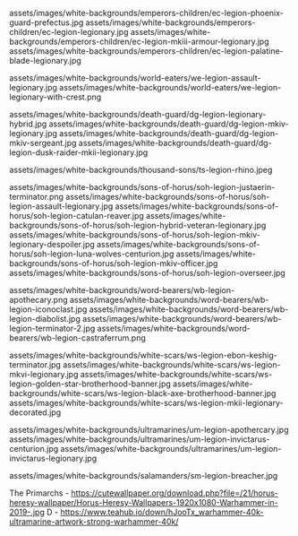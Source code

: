 assets/images/white-backgrounds/emperors-children/ec-legion-phoenix-guard-prefectus.jpg
assets/images/white-backgrounds/emperors-children/ec-legion-legionary.jpg
assets/images/white-backgrounds/emperors-children/ec-legion-mkiii-armour-legionary.jpg
assets/images/white-backgrounds/emperors-children/ec-legion-palatine-blade-legionary.jpg

assets/images/white-backgrounds/world-eaters/we-legion-assault-legionary.jpg
assets/images/white-backgrounds/world-eaters/we-legion-legionary-with-crest.png

assets/images/white-backgrounds/death-guard/dg-legion-legionary-hybrid.jpg
assets/images/white-backgrounds/death-guard/dg-legion-mkiv-legionary.jpg
assets/images/white-backgrounds/death-guard/dg-legion-mkiv-sergeant.jpg
assets/images/white-backgrounds/death-guard/dg-legion-dusk-raider-mkii-legionary.jpg

assets/images/white-backgrounds/thousand-sons/ts-legion-rhino.jpeg

assets/images/white-backgrounds/sons-of-horus/soh-legion-justaerin-terminator.png
assets/images/white-backgrounds/sons-of-horus/soh-legion-assault-legionary.jpg
assets/images/white-backgrounds/sons-of-horus/soh-legion-catulan-reaver.jpg
assets/images/white-backgrounds/sons-of-horus/soh-legion-hybrid-veteran-legionary.jpg
assets/images/white-backgrounds/sons-of-horus/soh-legion-mkiv-legionary-despoiler.jpg
assets/images/white-backgrounds/sons-of-horus/soh-legion-luna-wolves-centurion.jpg
assets/images/white-backgrounds/sons-of-horus/soh-legion-mkiv-officer.jpg
assets/images/white-backgrounds/sons-of-horus/soh-legion-overseer.jpg

assets/images/white-backgrounds/word-bearers/wb-legion-apothecary.png
assets/images/white-backgrounds/word-bearers/wb-legion-iconoclast.jpg
assets/images/white-backgrounds/word-bearers/wb-legion-diabolist.jpg
assets/images/white-backgrounds/word-bearers/wb-legion-terminator-2.jpg
assets/images/white-backgrounds/word-bearers/wb-legion-castraferrum.png

assets/images/white-backgrounds/white-scars/ws-legion-ebon-keshig-terminator.jpg
assets/images/white-backgrounds/white-scars/ws-legion-mkvi-legionary.jpg
assets/images/white-backgrounds/white-scars/ws-legion-golden-star-brotherhood-banner.jpg
assets/images/white-backgrounds/white-scars/ws-legion-black-axe-brotherhood-banner.jpg
assets/images/white-backgrounds/white-scars/ws-legion-mkii-legionary-decorated.jpg

assets/images/white-backgrounds/ultramarines/um-legion-apothercary.jpg
assets/images/white-backgrounds/ultramarines/um-legion-invictarus-centurion.jpg
assets/images/white-backgrounds/ultramarines/um-legion-invictarus-legionary.jpg

assets/images/white-backgrounds/salamanders/sm-legion-breacher.jpg


The Primarchs - https://cutewallpaper.org/download.php?file=/21/horus-heresy-wallpaper/Horus-Heresy-Wallpapers-1920x1080-Warhammer-in-2019-.jpg
D - https://www.teahub.io/down/hJooTx_warhammer-40k-ultramarine-artwork-strong-warhammer-40k/
